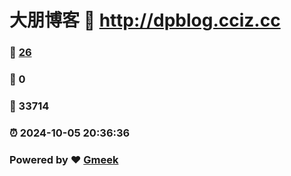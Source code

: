 # 大朋博客 :link: http://dpblog.cciz.cc 
### :page_facing_up: [26](http://dpblog.cciz.cc/tag.html) 
### :speech_balloon: 0 
### :hibiscus: 33714 
### :alarm_clock: 2024-10-05 20:36:36 
### Powered by :heart: [Gmeek](https://github.com/Meekdai/Gmeek)
